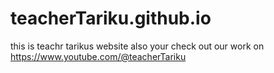 # teacherTariku.github.io
this is teachr tarikus website also your check out our work on https://www.youtube.com/@teacherTariku
